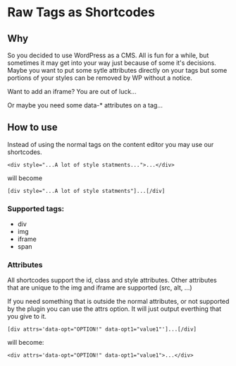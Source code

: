 Raw Tags as Shortcodes
==========

## Why

So you decided to use WordPress as a CMS. All is fun for a while, but sometimes it may get into your way just because of some it's decisions. Maybe you want to put some sytle attributes directly on your tags but some portions of your styles can be removed by WP without a notice.

Want to add an iframe? You are out of luck...

Or maybe you need some data-* attributes on a tag...

## How to use

Instead of using the normal tags on the content editor you may use our shortcodes.

`<div style="...A lot of style statments...">...</div>`

will become

`[div style="...A lot of style statments"]...[/div]`

### Supported tags:
* div
* img
* iframe
* span

### Attributes

All shortcodes support the id, class and style attributes. Other attributes that are unique to the img and iframe are supported (src, alt, ...)

If you need something that is outside the normal attributes, or not supported by the plugin you can use the attrs option.
It will just output everthing that you give to it.

`[div attrs='data-opt="OPTION!" data-opt1="value1"']...[/div]`

will become:

`<div attrs='data-opt="OPTION!" data-opt1="value1">...</div>`

